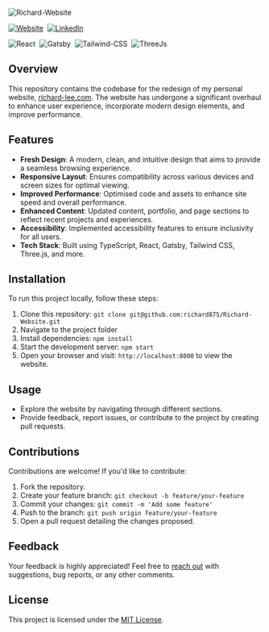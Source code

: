 ![Richard-Website](https://socialify.git.ci/richard875/Richard-Website/image?description=1&descriptionEditable=Richard-Lee.com%202023%20Redesign&language=1&name=1&pattern=Plus&theme=Dark)

[![Website](https://img.shields.io/badge/website-000000?style=for-the-badge&logo=About.me&logoColor=white)](https://richard-lee.com/?utm_source=github&utm_medium=web)&nbsp;
[![LinkedIn](https://img.shields.io/badge/LinkedIn-0077B5?style=for-the-badge&logo=linkedin&logoColor=white)](https://www.linkedin.com/in/richard875)

![React](https://img.shields.io/badge/React-20232A?style=for-the-badge&logo=react&logoColor=61DAFB)&nbsp;
![Gatsby](https://img.shields.io/badge/Gatsby-663399?style=for-the-badge&logo=gatsby&logoColor=white)&nbsp;
![Tailwind-CSS](https://img.shields.io/badge/Tailwind_CSS-38B2AC?style=for-the-badge&logo=tailwind-css&logoColor=white)&nbsp;
![ThreeJs](https://img.shields.io/badge/ThreeJs-black?style=for-the-badge&logo=three.js&logoColor=white)

## Overview

This repository contains the codebase for the redesign of my personal website, [richard-lee.com](https://richard-lee.com/?utm_source=github&utm_medium=web). The website has undergone a significant overhaul to enhance user experience, incorporate modern design elements, and improve performance.

## Features

- **Fresh Design**: A modern, clean, and intuitive design that aims to provide a seamless browsing experience.
- **Responsive Layout**: Ensures compatibility across various devices and screen sizes for optimal viewing.
- **Improved Performance**: Optimised code and assets to enhance site speed and overall performance.
- **Enhanced Content**: Updated content, portfolio, and page sections to reflect recent projects and experiences.
- **Accessibility**: Implemented accessibility features to ensure inclusivity for all users.
- **Tech Stack**: Built using TypeScript, React, Gatsby, Tailwind CSS, Three.js, and more.

## Installation

To run this project locally, follow these steps:

1. Clone this repository: `git clone git@github.com:richard875/Richard-Website.git`
2. Navigate to the project folder
3. Install dependencies: `npm install`
4. Start the development server: `npm start`
5. Open your browser and visit: `http://localhost:8000` to view the website.

## Usage

- Explore the website by navigating through different sections.
- Provide feedback, report issues, or contribute to the project by creating pull requests.

## Contributions

Contributions are welcome! If you'd like to contribute:

1. Fork the repository.
2. Create your feature branch: `git checkout -b feature/your-feature`
3. Commit your changes: `git commit -m 'Add some feature'`
4. Push to the branch: `git push origin feature/your-feature`
5. Open a pull request detailing the changes proposed.

## Feedback

Your feedback is highly appreciated! Feel free to [reach out](mailto:hello@richard-lee.com) with suggestions, bug reports, or any other comments.

## License

This project is licensed under the [MIT License](LICENSE).
